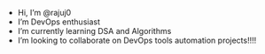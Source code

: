 - Hi, I’m @rajuj0
- I’m  DevOps enthusiast 
- I’m currently learning DSA and Algorithms 
- I’m looking to collaborate on DevOps tools automation projects!!!!
